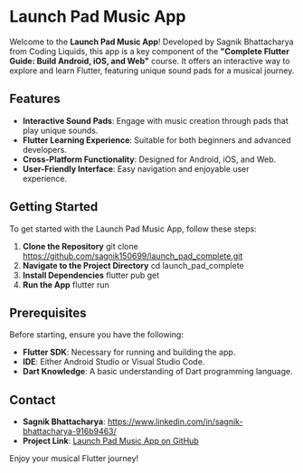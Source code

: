 # Launch Pad Music App

Welcome to the **Launch Pad Music App**! Developed by Sagnik Bhattacharya from Coding Liquids, this app is a key component of the **"Complete Flutter Guide: Build Android, iOS, and Web"** course. It offers an interactive way to explore and learn Flutter, featuring unique sound pads for a musical journey.

## Features

- **Interactive Sound Pads**: Engage with music creation through pads that play unique sounds. 
- **Flutter Learning Experience**: Suitable for both beginners and advanced developers.
- **Cross-Platform Functionality**: Designed for Android, iOS, and Web.
- **User-Friendly Interface**: Easy navigation and enjoyable user experience.

## Getting Started

To get started with the Launch Pad Music App, follow these steps:

1. **Clone the Repository**
   git clone https://github.com/sagnik150699/launch_pad_complete.git
2. **Navigate to the Project Directory**
   cd launch_pad_complete
3. **Install Dependencies**
   flutter pub get
4. **Run the App**
   flutter run



## Prerequisites

Before starting, ensure you have the following:

- **Flutter SDK**: Necessary for running and building the app.
- **IDE**: Either Android Studio or Visual Studio Code.
- **Dart Knowledge**: A basic understanding of Dart programming language.

## Contact

- **Sagnik Bhattacharya**: https://www.linkedin.com/in/sagnik-bhattacharya-916b9463/
- **Project Link**: [Launch Pad Music App on GitHub](https://github.com/sagnik150699/launch_pad_complete)

Enjoy your musical Flutter journey!


